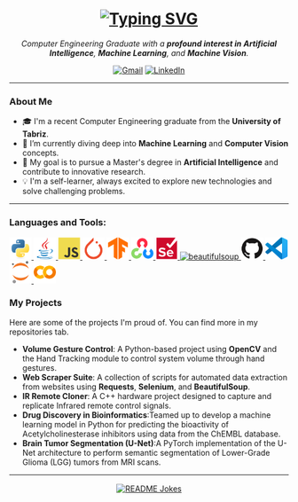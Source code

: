 <h1 align="center">
  <a href="https://git.io/typing-svg">
    <img src="https://readme-typing-svg.herokuapp.com?font=Fira+Code&size=30&pause=1000&color=00BFFF&center=true&vCenter=true&width=580&lines=Hi+there%2C+I'm+Nima+Bagherzadeh;A+Passionate+AI+%26+ML+Enthusiast;Computer+Engineering+Graduate;Welcome+to+my+GitHub+Profile!" alt="Typing SVG">
  </a>
</h1>

<p align="center">
  <em>
    Computer Engineering Graduate with a <b>profound interest in</b> <b>Artificial Intelligence</b>, <b>Machine Learning</b>, and <b>Machine Vision</b>.
  </em>
</p>

<p align="center">
  <a href="mailto:nimabagherzadehw@gmail.com"><img src="https://img.shields.io/badge/Gmail-D14836?style=for-the-badge&logo=gmail&logoColor=white" alt="Gmail"/></a>
  <a href="https://www.linkedin.com/in/nima-bagherzadeh-679345286" target="_blank"><img src="https://img.shields.io/badge/LinkedIn-0077B5?style=for-the-badge&logo=linkedin&logoColor=white" alt="LinkedIn"/></a>
</p>

---

### About Me

- 🎓 I'm a recent Computer Engineering graduate from the **University of Tabriz**.
- 🌱 I’m currently diving deep into **Machine Learning** and **Computer Vision** concepts.
- 🎯 My goal is to pursue a Master's degree in **Artificial Intelligence** and contribute to innovative research.
- 💡 I'm a self-learner, always excited to explore new technologies and solve challenging problems.

---

### Languages and Tools:

<p align="left">
  <a href="https://www.python.org" target="_blank" rel="noreferrer">
    <img src="https://raw.githubusercontent.com/devicons/devicon/master/icons/python/python-original.svg" alt="python" width="40" height="40"/>
  </a>
  <a href="https://www.java.com" target="_blank" rel="noreferrer">
    <img src="https://raw.githubusercontent.com/devicons/devicon/master/icons/java/java-original.svg" alt="java" width="40" height="40"/>
  </a>
  <a href="https://developer.mozilla.org/en-US/docs/Web/JavaScript" target="_blank" rel="noreferrer">
    <img src="https://raw.githubusercontent.com/devicons/devicon/master/icons/javascript/javascript-original.svg" alt="javascript" width="40" height="40"/>
  </a>
  <a href="https://pytorch.org/" target="_blank" rel="noreferrer">
    <img src="https://raw.githubusercontent.com/devicons/devicon/master/icons/pytorch/pytorch-original.svg" alt="pytorch" width="40" height="40"/>
  </a>
  <a href="https://www.tensorflow.org" target="_blank" rel="noreferrer">
    <img src="https://raw.githubusercontent.com/devicons/devicon/master/icons/tensorflow/tensorflow-original.svg" alt="tensorflow" width="40" height="40"/>
  </a>
  <a href="https://opencv.org/" target="_blank" rel="noreferrer">
    <img src="https://raw.githubusercontent.com/devicons/devicon/master/icons/opencv/opencv-original.svg" alt="opencv" width="40" height="40"/>
  </a>
  <a href="https://www.selenium.dev" target="_blank" rel="noreferrer">
    <img src="https://raw.githubusercontent.com/devicons/devicon/master/icons/selenium/selenium-original.svg" alt="selenium" width="40" height="40"/>
  </a>
  <a href="https://www.crummy.com/software/BeautifulSoup/bs4/doc/" target="_blank" rel="noreferrer">
    <img src="https://raw.githubusercontent.com/devicons/devicon/master/icons/beautifulsoup/beautifulsoup-original.svg" alt="beautifulsoup" width="40" height="40"/>
  </a>
  <a href="https://github.com/" target="_blank" rel="noreferrer">
    <img src="https://raw.githubusercontent.com/devicons/devicon/master/icons/github/github-original.svg" alt="github" width="40" height="40"/>
  </a>
  <a href="https://code.visualstudio.com/" target="_blank" rel="noreferrer">
    <img src="https://raw.githubusercontent.com/devicons/devicon/master/icons/vscode/vscode-original.svg" alt="vscode" width="40" height="40"/>
  </a>
  <a href="https://jupyter.org/" target="_blank" rel="noreferrer">
    <img src="https://raw.githubusercontent.com/devicons/devicon/master/icons/jupyter/jupyter-original.svg" alt="jupyter" width="40" height="40"/>
  </a>
  <a href="https://colab.research.google.com/" target="_blank" rel="noreferrer">
    <img src="https://raw.githubusercontent.com/devicons/devicon/master/icons/googlecolab/googlecolab-original.svg" alt="googlecolab" width="40" height="40"/>
  </a>
</p>





### My Projects

Here are some of the projects I'm proud of. You can find more in my repositories tab.

- **Volume Gesture Control**: A Python-based project using **OpenCV** and the Hand Tracking module to control system volume through hand gestures.
- **Web Scraper Suite**: A collection of scripts for automated data extraction from websites using **Requests**, **Selenium**, and **BeautifulSoup**.
- **IR Remote Cloner**: A C++ hardware project designed to capture and replicate Infrared remote control signals.
- **Drug Discovery in Bioinformatics**:Teamed up to develop a machine learning model in Python for predicting the bioactivity of Acetylcholinesterase inhibitors using data from the ChEMBL database.
- **Brain Tumor Segmentation (U-Net)**:A PyTorch implementation of the U-Net architecture to perform semantic segmentation of Lower-Grade Glioma (LGG) tumors from MRI scans.
---

<p align="center">
  <a href="https://readme-jokes.vercel.app/api">
    <img align="center" src="https://readme-jokes.vercel.app/api?theme=dracula" alt="README Jokes">
  </a>
</p>

